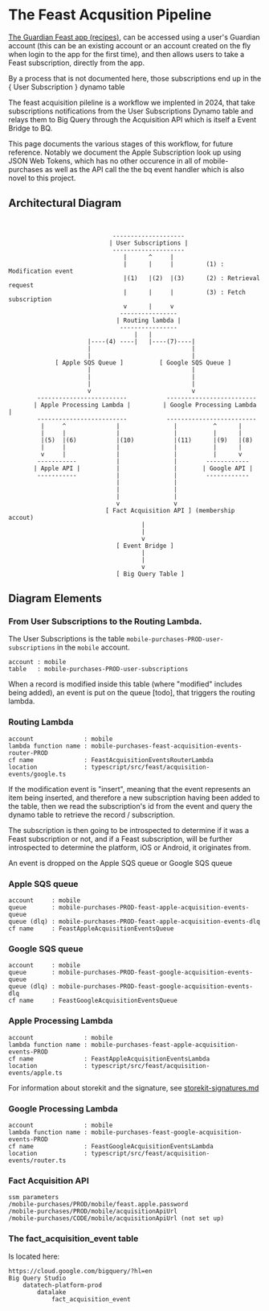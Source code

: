 
# The Feast Acqusition Pipeline

[The Guardian Feast app (recipes)](https://www.theguardian.com/help/insideguardian/2024/apr/17/introducing-the-feast-app), can be accessed using a user's Guardian account (this can be an existing account or an account created on the fly when login to the app for the first time), and then allows users to take a Feast subscription, directly from the app.

By a process that is not documented here, those subscriptions end up in the { User Subscription } dynamo table

The feast acquisition pileline is a workflow we implented in 2024, that take subscriptions notifications from the User Subscriptions Dynamo table and relays them to Big Query through the Acquisition API which is itself a Event Bridge to BQ.

This page documents the various stages of this workflow, for future reference. Notably we document the Apple Subscription look up using JSON Web Tokens, which has no other occurence in all of mobile-purchases as well as the API call the the bq event handler which is also novel to this project.

## Architectural Diagram

```


                             --------------------
                            | User Subscriptions |
                             --------------------
                                |      ^     |
                                |      |     |         (1) : Modification event
                                |(1)   |(2)  |(3)      (2) : Retrieval request
                                |      |     |         (3) : Fetch subscription
                                v      |     v
                               ----------------
                              | Routing lambda |
                               ----------------
                                   |   |
                      |----(4) ----|   |----(7)----|
                      |                            |
                      |                            |
             [ Apple SQS Queue ]          [ Google SQS Queue ]
                      |                            |
                      |                            |
                      |                            |
                      v                            v
        -------------------------           -------------------------
       | Apple Processing Lambda |         | Google Processing Lambda |
        -------------------------           -------------------------
         |     ^              |               |          ^      |
         |     |              |               |          |      |
         |(5)  |(6)           |(10)           |(11)      |(9)   |(8)
         |     |              |               |          |      |
         v     |              |               |          |      v
        -----------           |               |        ------------
       | Apple API |          |               |       | Google API |
        -----------           |               |        ------------
                              |               |
                              |               |
                              |               |
                              v               v
                           [ Fact Acquisition API ] (membership accout)
                                     |
                                     |
                                     v
                              [ Event Bridge ]
                                     |
                                     |
                                     v
                              [ Big Query Table ]
```

## Diagram Elements

### From User Subscriptions to the Routing Lambda.

The User Subscriptions is the table `mobile-purchases-PROD-user-subscriptions` in the `mobile` account.

```
account : mobile
table   : mobile-purchases-PROD-user-subscriptions
```

When a record is modified inside this table (where "modified" includes being added), an event is put on the queue [todo], that triggers the routing lambda.


### Routing Lambda

```
account              : mobile
lambda function name : mobile-purchases-feast-acquisition-events-router-PROD
cf name              : FeastAcquisitionEventsRouterLambda
location             : typescript/src/feast/acquisition-events/google.ts
```

If the modification event is "insert", meaning that the event represents an item being inserted, and therefore a new subscription having been added to the table, then we read the subscription's id from the event and query the dynamo table to retrieve the record / subscription.

The subscription is then going to be introspected to determine if it was a Feast subscription or not, and if a Feast subscription, will be further introspected to determine the platform, iOS or Android, it originates from.

An event is dropped on the Apple SQS queue or Google SQS queue

### Apple SQS queue

```
account     : mobile
queue       : mobile-purchases-PROD-feast-apple-acquisition-events-queue
queue (dlq) : mobile-purchases-PROD-feast-apple-acquisition-events-dlq
cf name     : FeastAppleAcquisitionEventsQueue
```

### Google SQS queue

```
account     : mobile
queue       : mobile-purchases-PROD-feast-google-acquisition-events-queue
queue (dlq) : mobile-purchases-PROD-feast-google-acquisition-events-dlq
cf name     : FeastGoogleAcquisitionEventsQueue
```

### Apple Processing Lambda

```
account              : mobile
lambda function name : mobile-purchases-feast-apple-acquisition-events-PROD
cf name              : FeastAppleAcquisitionEventsLambda
location             : typescript/src/feast/acquisition-events/apple.ts
```

For information about storekit and the signature, see [storekit-signatures.md](./storekit-signatures.md) 

### Google Processing Lambda

```
account              : mobile
lambda function name : mobile-purchases-feast-google-acquisition-events-PROD
cf name              : FeastGoogleAcquisitionEventsLambda
location             : typescript/src/feast/acquisition-events/router.ts
```

### Fact Acquisition API

```
ssm parameters
/mobile-purchases/PROD/mobile/feast.apple.password
/mobile-purchases/PROD/mobile/acquisitionApiUrl
/mobile-purchases/CODE/mobile/acquisitionApiUrl (not set up)
```

### The fact_acquisition_event table

Is located here:

```
https://cloud.google.com/bigquery/?hl=en
Big Query Studio
    datatech-platform-prod
        datalake
            fact_acquisition_event
```
